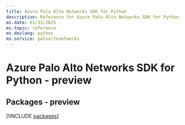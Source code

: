 ```yaml
---
title: Azure Palo Alto Networks SDK for Python
description: Reference for Azure Palo Alto Networks SDK for Python
ms.date: 01/31/2025
ms.topic: reference
ms.devlang: python
ms.service: paloaltonetworks
---
```

# Azure Palo Alto Networks SDK for Python - preview
## Packages - preview
[!INCLUDE [packages](palo-alto-networks-index.md)]
